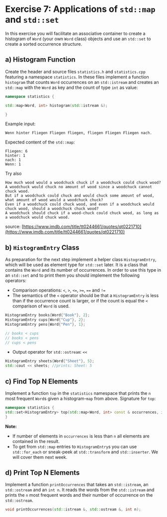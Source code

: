 # Exercise 7:  Applications of `std::map` and `std::set`

In this exercise you will facilitate an associative container to create a histogram of `Word` (your own `Word` class) objects and use an `std::set` to create a sorted occurrence structure.

## a) Histogram Function

Create the header and source files `statistics.h` and `statistics.cpp` featuring a namespace `statistics`. In these files implement a function `histogram` that counts `Word` occurrences on an `std::istream` and creates an `std::map` with the `Word` as key and the count of type `int` as value:

```cpp
namespace statistics {

std::map<Word, int> histogram(std::istream &);

}
```

Example input:

```
Wenn hinter Fliegen Fliegen fliegen, fliegen Fliegen Fliegen nach.
```

Expected content of the `std::map`:

```
Fliegen: 6
hinter: 1
nach: 1
Wenn: 1
```

Try also 

```
How much wood would a woodchuck chuck if a woodchuck could chuck wood?
A woodchuck would chuck no amount of wood since a woodchuck cannot chuck wood.
But if a woodchuck could chuck and would chuck some amount of wood, what amount of wood would a woodchuck chuck?
Even if a woodchuck could chuck wood, and even if a woodchuck would chuck wood, should a woodchuck chuck wood? 
A woodchuck should chuck if a wood-chuck could chuck wood, as long as a woodchuck would chuck wood.
```

source: [https://www.imdb.com/title/tt0244661/quotes/qt0221710](https://www.imdb.com/title/tt0244661/quotes/qt0221710)


## b) `HistogramEntry` Class

As preparation for the next step implement a helper class `HistogramEntry`, which will be used as element type for `std::set` later. It is a class that contains the `Word` and its number of occurrences. In order to use this type in an `std::set` and to print them you should implement the following operators:

* Comparison operations: `<`, `>`, `<=`, `>=`, `==` and `!=`
* The semantics of the `<` operator should be that a `HistogramEntry` is less than if the occurrence count is larger, or if the count is equal the `<` comparison of `Word` is used.

```cpp
HistogramEntry books{Word{"Book"}, 2};
HistogramEntry cups{Word{"Cup"}, 2};
HistogramEntry pens{Word{"Pen"}, 1};

// books < cups
// books < pens
// cups < pens
```

* Output operator for `std::ostream`: `<<`

```cpp
HistogramEntry sheets{Word{"Sheet"}, 5};
std::cout << sheets; //prints: Sheet: 5
```


## c) Find Top N Elements

Implement a function `top` in the `statistics` namespace that prints the `n` most frequent `Word`s given a histogram-`map` from above. Signature for `top`:

```cpp
namespace statistics {
std::set<HistogramEntry> top(std::map<Word, int> const & occurrences, int n);
}
```

**Note:**
* If number of elements in `occurrences` is less than `n` all elements are contained in the result.
* To get from `std::map` entries to `HistogramEntry`s you can use `std::for_each` or sneak-peek at `std::transform` and `std::inserter`. We will cover them next week.


## d) Print Top N Elements

Implement a function `printOccurrences` that takes an `std::istream`, an `std::ostream` and an `int n`. It reads the words from the `std::istream` and prints the `n` most frequent words and their number of occurrence on the `std::ostream`.

```cpp
void printOccurrences(std::istream &, std::ostream &, int n);
```
